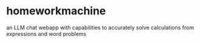 # homeworkmachine
an LLM chat webapp with capabilities to accurately solve calculations from expressions and word problems
